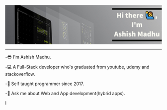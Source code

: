 <img src="https://github.com/AshishMadhu/AshishMadhu/blob/main/My%20Post.png" alt="My banner"/>

<hr>
-😎 I'm Ashish Madhu.

-💻 A Full-Stack developer who's graduated from youtube, udemy and stackoverflow.

-🌭 Self taught programmer since 2017.

-💬 Ask me about Web and App development(hybrid apps).

I 
<!--
**AshishMadhu/AshishMadhu** is a ✨ _special_ ✨ repository because its `README.md` (this file) appears on your GitHub profile.

Here are some ideas to get you started:

- 🔭 I’m currently working on ...
- 🌱 I’m currently learning ...
- 👯 I’m looking to collaborate on ...
- 🤔 I’m looking for help with ...
- 💬 Ask me about ...
- 📫 How to reach me: ...
- 😄 Pronouns: ...
- ⚡ Fun fact: ...
-->
